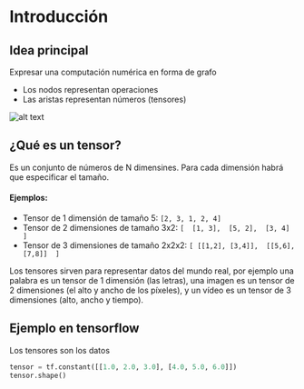 # Introducción

## Idea principal

Expresar una computación numérica en forma de grafo

* Los nodos representan operaciones
* Las aristas representan números (tensores)

![alt text](https://www.tensorflow.org/images/getting_started_add.png)


## ¿Qué es un tensor?

Es un conjunto de números de N dimensines. Para cada dimensión habrá que especificar el tamaño.

#### Ejemplos:

* Tensor de 1 dimensión de tamaño 5: `[2, 3, 1, 2, 4]`
* Tensor de 2 dimensiones de tamaño 3x2: `[  [1, 3],  [5, 2],  [3, 4] ]`
* Tensor de 3 dimensiones de tamaño 2x2x2: `[ [[1,2], [3,4]],  [[5,6], [7,8]]  ]`

Los tensores sirven para representar datos del mundo real, por ejemplo una palabra es un tensor de 1 dimensión (las letras), una imagen es un tensor de 2 dimensiones (el alto y ancho de los píxeles), y un vídeo es un tensor de 3 dimensiones (alto, ancho y tiempo).


## Ejemplo en tensorflow

Los tensores son los datos 

```python
tensor = tf.constant([[1.0, 2.0, 3.0], [4.0, 5.0, 6.0]])
tensor.shape()
```


